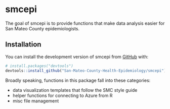 
<!-- README.md is generated from README.Rmd. Please edit that file -->

# smcepi

<!-- badges: start -->
<!-- badges: end -->

The goal of smcepi is to provide functions that make data analysis
easier for San Mateo County epidemiologists.

## Installation

You can install the development version of smcepi from
[GitHub](https://github.com/) with:

``` r
# install.packages("devtools")
devtools::install_github("San-Mateo-County-Health-Epidemiology/smcepi")
```

Broadly speaking, functions in this package fall into these categories:

- data visualization templates that follow the SMC style guide
- helper functions for connecting to Azure from R
- misc file management
